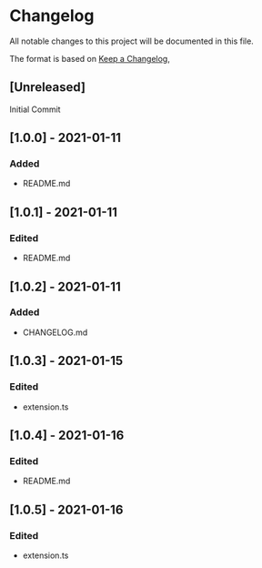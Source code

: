 # Changelog
All notable changes to this project will be documented in this file.

The format is based on [Keep a Changelog](https://keepachangelog.com/en/1.0.0/),

## [Unreleased]

Initial Commit

## [1.0.0] - 2021-01-11
### Added
- README.md

## [1.0.1] - 2021-01-11
### Edited
- README.md

## [1.0.2] - 2021-01-11
### Added
- CHANGELOG.md

## [1.0.3] - 2021-01-15
### Edited
- extension.ts

## [1.0.4] - 2021-01-16
### Edited
- README.md

## [1.0.5] - 2021-01-16
### Edited
- extension.ts